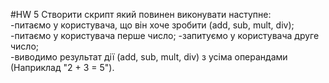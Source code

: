 #HW 5
Створити скрипт який повинен виконувати наступне:\
-питаємо у користувача, що він хоче зробити (add, sub, mult, div);\
-питаємо у користувача перше число;
-запитуємо у користувача друге число;\
-виводимо результат дії (add, sub, mult, div) з усіма операндами (Наприклад "2 + 3 = 5").
